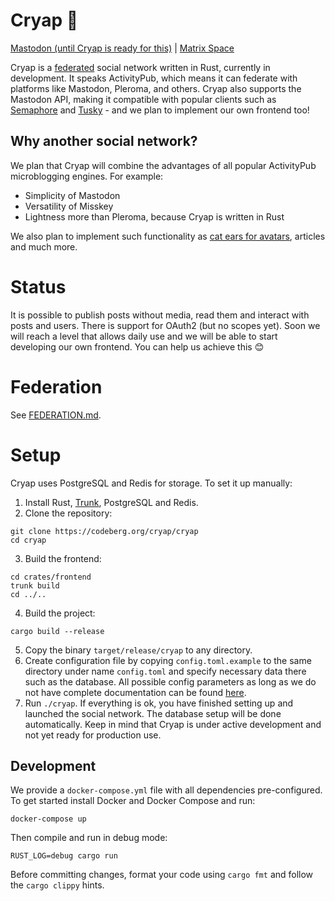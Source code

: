 # Cryap 🦆
[Mastodon (until Cryap is ready for this)](https://mastodon.social/@cryap) | [Matrix Space](https://matrix.to/#/#cryap:matrix.org)

Cryap is a [federated](https://en.wikipedia.org/wiki/Fediverse) social network written in Rust, currently in development. It speaks ActivityPub, which means it can federate with platforms like Mastodon, Pleroma, and others. Cryap also supports the Mastodon API, making it compatible with popular clients such as [Semaphore](https://semaphore.social) and [Tusky](https://tusky.app) - and we plan to implement our own frontend too!
## Why another social network?
We plan that Cryap will combine the advantages of all popular ActivityPub microblogging engines. For example:
- Simplicity of Mastodon
- Versatility of Misskey
- Lightness more than Pleroma, because Cryap is written in Rust

We also plan to implement such functionality as [cat ears for avatars](https://github.com/mastodon/mastodon/issues/18337), articles and much more.
# Status
It is possible to publish posts without media, read them and interact with posts and users. There is support for OAuth2 (but no scopes yet). Soon we will reach a level that allows daily use and we will be able to start developing our own frontend. You can help us achieve this 😊
# Federation
See [FEDERATION.md](./FEDERATION.md).
# Setup
Cryap uses PostgreSQL and Redis for storage. To set it up manually:
1. Install Rust, [Trunk](https://trunkrs.dev), PostgreSQL and Redis.
2. Clone the repository:
```shell
git clone https://codeberg.org/cryap/cryap
cd cryap
```
3. Build the frontend:
```shell
cd crates/frontend
trunk build
cd ../..
```
4. Build the project:
```shell
cargo build --release
```
5. Copy the binary `target/release/cryap` to any directory.
6. Create configuration file by copying `config.toml.example` to the same directory under name `config.toml` and specify necessary data there such as the database. All possible config parameters as long as we do not have complete documentation can be found [here](https://codeberg.org/cryap/cryap/src/branch/main/crates/web/src/config.rs).
7. Run `./cryap`. If everything is ok, you have finished setting up and launched the social network. The database setup will be done automatically. Keep in mind that Cryap is under active development and not yet ready for production use.
## Development
We provide a `docker-compose.yml` file with all dependencies pre-configured. To get started install Docker and Docker Compose and run:
```shell
docker-compose up
```
Then compile and run in debug mode:
```shell
RUST_LOG=debug cargo run
```
Before committing changes, format your code using `cargo fmt` and follow the `cargo clippy` hints.

